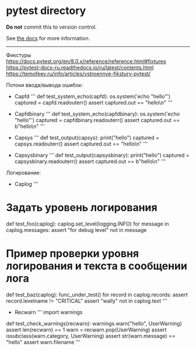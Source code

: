 # pytest directory #



**Do not** commit this to version control.

See [the docs](https://docs.pytest.org/en/stable/how-to/cache.html) for more information.

---
Фикстуры
https://docs.pytest.org/en/8.0.x/reference/reference.html#fixtures
https://pytest-docs-ru.readthedocs.io/ru/latest/contents.html
https://temofeev.ru/info/articles/vstroennye-fikstury-pytest/

Потоки ввода/вывода ошибок:

* Capfd
'''
def test_system_echo(capfd):
      os.system('echo "hello"')
      captured = capfd.readouterr()
      assert captured.out == "hello\n"
'''

* Capfdbinary
'''
def test_system_echo(capfdbinary):
      os.system('echo "hello"')
      captured = capfdbinary.readouterr()
      assert captured.out == b"hello\n"
'''

* Capsys
'''
def test_output(capsys):
        print("hello")
        captured = capsys.readouterr()
        assert captured.out == "hello\n"
'''

* Capsysbinary
'''
 def test_output(capsysbinary):
        print("hello")
        captured = capsysbinary.readouterr()
        assert captured.out == b"hello\n"
'''

Логирование:
* Caplog
'''
# Задать уровень логирования
def test_foo(caplog):
    caplog.set_level(logging.INFO)
    for message in caplog.messages:
        assert "for debug level" not in message
# Пример проверки уровня логирования и текста в сообщении лога
def test_baz(caplog):
    func_under_test()
    for record in caplog.records:
        assert record.levelname != "CRITICAL"
    assert "wally" not in caplog.text
'''
* Recwarn
'''
import warnings

def test_check_warnings(recwarn):
    warnings.warn("hello", UserWarning)
    assert len(recwarn) == 1
    warn = recwarn.pop(UserWarning)
    assert issubclass(warn.category, UserWarning)
    assert str(warn.message) == "hello"
    assert warn.filename
'''